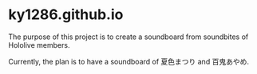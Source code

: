 # ky1286.github.io

The purpose of this project is to create a soundboard from soundbites of Hololive members.

Currently, the plan is to have a soundboard of 夏色まつり and 百鬼あやめ.
